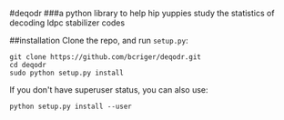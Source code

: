 #deqodr
###a python library to help hip yuppies study the statistics of decoding ldpc stabilizer codes

##installation
Clone the repo, and run `setup.py`:
    
    git clone https://github.com/bcriger/deqodr.git
    cd deqodr
    sudo python setup.py install
If you don't have superuser status, you can also use:
    
    python setup.py install --user